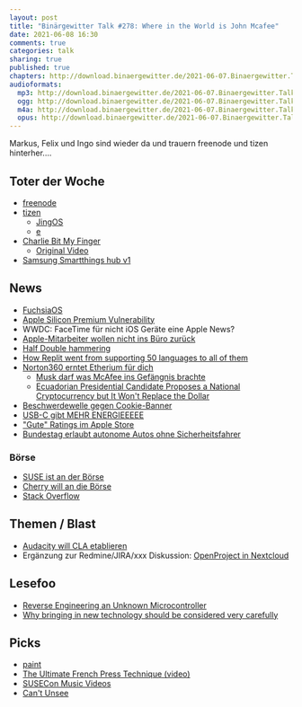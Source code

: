 ```yaml
---
layout: post
title: "Binärgewitter Talk #278: Where in the World is John Mcafee"
date: 2021-06-08 16:30
comments: true
categories: talk
sharing: true
published: true
chapters: http://download.binaergewitter.de/2021-06-07.Binaergewitter.Talk.278.chapters.txt
audioformats:
  mp3: http://download.binaergewitter.de/2021-06-07.Binaergewitter.Talk.278.mp3
  ogg: http://download.binaergewitter.de/2021-06-07.Binaergewitter.Talk.278.ogg
  m4a: http://download.binaergewitter.de/2021-06-07.Binaergewitter.Talk.278.m4a
  opus: http://download.binaergewitter.de/2021-06-07.Binaergewitter.Talk.278.opus
---
```

Markus, Felix und Ingo sind wieder da und trauern freenode und tizen hinterher....

## Toter der Woche
- [freenode]( https://linuxnews.de/2021/05/irc-netzwerk-freenode-feindliche-uebernahme/ )
- [tizen]( https://www.heise.de/news/Wearables-Google-und-Samsung-verschmelzen-Tizen-und-Wear-OS-6048926.html )
  * [JingOS](https://linuxnews.de/2021/06/jingos-0-9-veroeffentlicht-tablet-im-herbst/ )
  * [e](https://e.foundation/)
- [Charlie Bit My Finger]( https://news.slashdot.org/story/21/05/25/0118259/charlie-bit-my-finger-is-leaving-youtube-after-760999-nft-sale )
  * [Original Video]( https://www.youtube.com/watch?v=_OBlgSz8sSM )
- [Samsung Smartthings hub v1]( https://arstechnica.com/gadgets/2021/06/samsung-is-killing-the-first-gen-smartthings-hub-this-month/ )

## News
- [FuchsiaOS]( https://9to5google.com/2021/05/25/google-releases-fuchsia-os-nest-hub/ )
- [Apple Silicon Premium Vulnerability]( https://m1racles.com/ )
- WWDC: FaceTime für nicht iOS Geräte
eine Apple News? 
- [Apple-Mitarbeiter wollen nicht ins Büro zurück](https://www.golem.de/news/homeoffice-apples-mitarbeiter-wollen-nicht-ins-buero-zurueck-2106-157076.html)
- [Half Double hammering]( https://security.googleblog.com/2021/05/introducing-half-double-new-hammering.html )
- [How Replit went from supporting 50 languages to all of them]( https://blog.replit.com/nix )
- [Norton360 erntet Etherium für dich]( https://slashdot.org/story/21/06/03/0358213/norton-360-antivirus-now-lets-you-mine-ethereum-cryptocurrency )
  * [Musk darf was McAfee ins Gefängnis brachte]( https://www.crypto-news-flash.com/de/john-mcafee-ging-ins-gefaengnis-fuer-das-was-elon-musk-tut-sagt-ehefrau/ )
  * [Ecuadorian Presidential Candidate Proposes a National Cryptocurrency but It Won't Replace the Dollar]( https://news.bitcoin.com/ecuadorian-presidential-candidate-proposes-a-national-cryptocurrency-but-it-wont-replace-the-dollar/ )
- [Beschwerdewelle gegen Cookie-Banner](https://www.tagesschau.de/ausland/europa/datenschutz-cookies-noyb-101.html)
- [USB-C gibt MEHR ENERGIEEEEE]( https://www.theverge.com/circuitbreaker/2021/5/25/22453936/usb-c-power-delivery-extended-power-range-epr )
- ["Gute" Ratings im Apple Store]( https://twitter.com/keleftheriou/status/1397288720357679104 )
- [Bundestag erlaubt autonome Autos ohne Sicherheitsfahrer]( https://www.golem.de/news/weltweites-novum-bundestag-erlaubt-autonome-autos-ohne-sicherheitsfahrer-2105-156669.html )


### Börse
- [SUSE ist an der Börse]( https://www.businessinsider.de/wirtschaft/software-spezialist-suse-startet-an-der-boerse-der-erste-milliardenschwere-boersengang-in-deutschland-der-von-einer-frau-angefuehrt-wird/ )
- [Cherry will an die Börse]( https://www.heise.de/news/Tastaturhersteller-Cherry-will-an-die-Frankfurter-Boerse-6063411.html )
- [Stack Overflow]( https://developers.slashdot.org/story/21/06/02/1624256/software-developer-community-stack-overflow-sold-to-tech-giant-prosus-for-18-billion )


## Themen / Blast
- [Audacity will CLA etablieren]( https://www.heise.de/news/Audacity-Entwickler-verunsichern-Anwender-mit-neuen-Lizenzplaenen-6060798.html )
- Ergänzung zur Redmine/JIRA/xxx Diskussion: [OpenProject in Nextcloud]( https://www.heise.de/news/OpenProject-wird-in-Nextcloud-integriert-6035438.html )

## Lesefoo
- [Reverse Engineering an Unknown Microcontroller]( http://dmitry.gr/?r=05.Projects&proj=30.%20Reverse%20Engineering%20an%20Unknown%20Microcontroller )
- [Why bringing in new technology should be considered very carefully]( https://mcfunley.com/choose-boring-technology )

## Picks
- [paint]( https://paint.js.org )
- [The Ultimate French Press Technique (video)]( https://www.youtube.com/watch?v=st571DYYTR8 )
- [SUSECon Music Videos]( https://www.youtube.com/watch?v=4VrhlyIgo3M )
- [Can't Unsee]( https://cantunsee.space/ )
